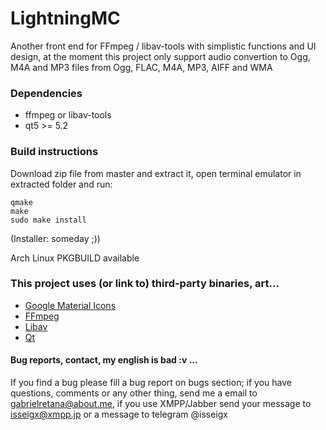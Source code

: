 # LightningMC

Another front end for FFmpeg / libav-tools with simplistic functions and UI design, at the moment this project only support audio convertion to Ogg, M4A and MP3 files from Ogg, FLAC, M4A, MP3, AIFF and WMA

### Dependencies

 * ffmpeg or libav-tools
 * qt5 >= 5.2


### Build instructions
Download zip file from master and extract it, open terminal emulator in extracted folder and run:
```
qmake
make
sudo make install
```
(Installer: someday ;))

Arch Linux PKGBUILD available

### This project uses (or link to) third-party binaries, art...

 * [Google Material Icons](https://design.google.com/icons/)
 * [FFmpeg](http://ffmpeg.org/)
 * [Libav](https://libav.org/)
 * [Qt](http://www.qt.io/)

#### Bug reports, contact, my english is bad :v ...

If you find a bug please fill a bug report on bugs section; if you have questions, comments or any other thing, send me a email to gabrielretana@about.me, if you use XMPP/Jabber send your message to isseigx@xmpp.jp or a message to telegram @isseigx